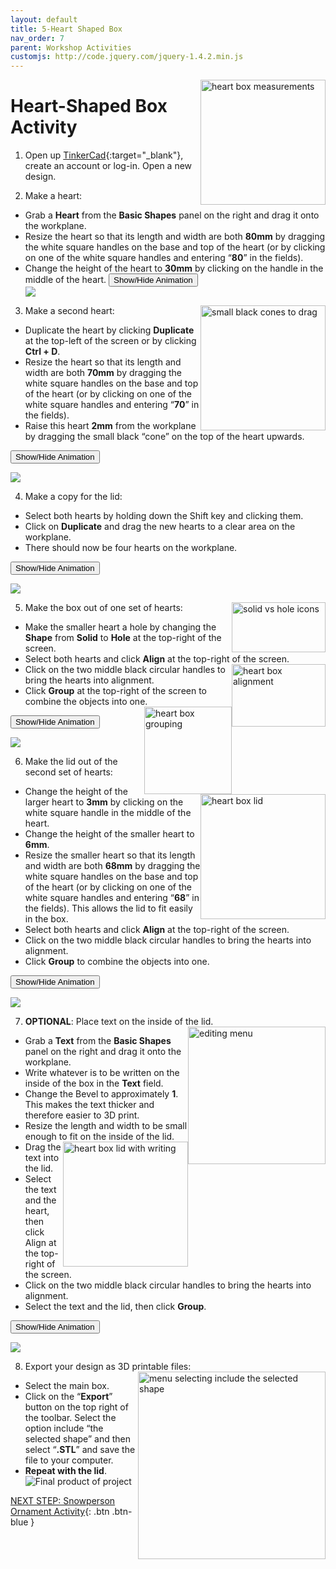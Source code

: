 ```yaml
---
layout: default
title: 5-Heart Shaped Box
nav_order: 7
parent: Workshop Activities
customjs: http://code.jquery.com/jquery-1.4.2.min.js
---
```

<img src="images/tinkercad-box-01.png" style="float:right;width:200px" alt="heart box measurements"> 

# Heart-Shaped Box Activity

1. Open up [TinkerCad](https://www.tinkercad.com/){:target="_blank"}, create an account or log-in. Open a new design. 

2. Make a heart:
- Grab a **Heart** from the **Basic Shapes** panel on the right and drag it onto the workplane.
- Resize the heart so that its length and width are both **80mm** by dragging the white square handles on the base and top of the heart (or by clicking on one of the white square handles and entering “**80**” in the fields). 
- Change the height of the heart to **30mm** by clicking on the handle in the middle of the heart. 
<button onclick="toggle('gif1')">Show/Hide Animation</button>
    <div id="gif1">
    <img src="images/tinkercad-box-02.gif" >
    </div>

3. Make a second heart: <img src="images/tinkercad-box-03.png" style="float:right;width:200px" alt="small black cones to drag"> 
- Duplicate the heart by clicking **Duplicate** at the top-left of the screen or by clicking **Ctrl + D**.
- Resize the heart so that its length and width are both **70mm** by dragging the white square handles on the base and top of the heart (or by clicking on one of the white square handles and entering “**70**” in the fields). 
- Raise this heart **2mm** from the workplane by dragging the small black “cone” on the top of the heart upwards.

<button onclick="toggle('gif2')">Show/Hide Animation</button>
 <div id="gif2">
    <img src="images/tinkercad-box-04.gif" >
    </div>

4. Make a copy for the lid:
- Select both hearts by holding down the Shift key and clicking them. 
- Click on **Duplicate** and drag the new hearts to a clear area on the workplane.
- There should now be four hearts on the workplane.

<button onclick="toggle('gif3')">Show/Hide Animation</button>
 <div id="gif3">
    <img src="images/tinkercad-box-05.gif" >
    </div>

5. Make the box out of one set of hearts: <img src="images/tinkercad-box-06.png" style="float:right;width:150px;height:80px" alt="solid vs hole icons"> 
- Make the smaller heart a hole by changing the **Shape** from **Solid** to **Hole** at the top-right of the screen.
- Select both hearts and click **Align** at the top-right of the screen.<img src="images/tinkercad-box-07.png" style="float:right;width:150px;height:100px" alt="heart box alignment"> 
- Click on the two middle black circular handles to bring the hearts into alignment.
- Click **Group** at the top-right of the screen to combine the objects into one.<img src="images/tinkercad-box-08.png" style="float:right;width:140px" alt="heart box grouping"> 

<button onclick="toggle('gif4')">Show/Hide Animation</button>
 <div id="gif4">
    <img src="images/tinkercad-box-09.gif" >
    </div>

6. Make the lid out of the second set of hearts: <img src="images/tinkercad-box-10.png" style="float:right;width:200px" alt="heart box lid"> 
- Change the height of the larger heart to **3mm** by clicking on the white square handle in the middle of the heart.
- Change the height of the smaller heart to **6mm**.
- Resize the smaller heart so that its length and width are both **68mm** by dragging the white square handles on the base and top of the heart (or by clicking on one of the white square handles and entering “**68**” in the fields). This allows the lid to fit easily in the box.
- Select both hearts and click **Align** at the top-right of the screen.
- Click on the two middle black circular handles to bring the hearts into alignment.
- Click **Group** to combine the objects into one.

<button onclick="toggle('gif5')">Show/Hide Animation</button>
 <div id="gif5">
    <img src="images/tinkercad-box-11.gif" >
    </div>

7. **OPTIONAL**: Place text on the inside of the lid.  <img src="images/tinkercad-box-12.png" style="float:right;width:220px" alt="editing menu"> 
- Grab a **Text** from the **Basic Shapes** panel on the right and drag it onto the workplane.
- Write whatever is to be written on the inside of the box in the **Text** field. 
- Change the Bevel to approximately **1**. This makes the text thicker and therefore easier to 3D print.
- Resize the length and width to be small enough to fit on the inside of the lid. <img src="images/tinkercad-box-13.png" style="float:right;width:200px" alt="heart box lid with writing"> 
- Drag the text into the lid. 
- Select the text and the heart, then click Align  at the top-right of the screen.
- Click on the two middle black circular handles to bring the hearts into alignment.
- Select the text and the lid, then click **Group**.

<button onclick="toggle('gif6')">Show/Hide Animation</button>
<div id="gif6">
    <img src="images/tinkercad-box-14.gif" >
    </div>

8. Export your design as 3D printable files: <img src="images/tinkercad-box-15.png" style="float:right;width:300px" alt="menu selecting include the selected shape">
- Select the main box. 
- Click on the “**Export**” button on the top right of the toolbar. Select the option include “the selected shape” and then select “**.STL**” and save the file to your computer.
- **Repeat with the lid**.<br>
![Final product of project](images/tinkercad-box-16.png)


<script>  

    function toggle(input) {
        var x = document.getElementById(input);
        if (x.style.display === "none") {
            x.style.display = "block";
        } else {
            x.style.display = "none";
        }
    }
</script>

[NEXT STEP: Snowperson Ornament Activity](6-snowperson-activity.html){: .btn .btn-blue }
